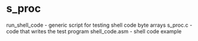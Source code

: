 # s_proc
run_shell_code - generic script for testing shell code byte arrays
s_proc.c - code that writes the test program
shell_code.asm - shell code example
